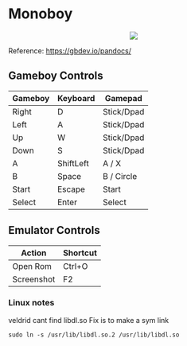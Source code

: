 # Monoboy

<p align="center">
<img src="./Icon.ico">
</p>

Reference: https://gbdev.io/pandocs/

## Gameboy Controls

| Gameboy | Keyboard  | Gamepad    |
| ------- | --------- | ---------- |
| Right   | D         | Stick/Dpad |
| Left    | A         | Stick/Dpad |
| Up      | W         | Stick/Dpad |
| Down    | S         | Stick/Dpad |
| A       | ShiftLeft | A / X      |
| B       | Space     | B / Circle |
| Start   | Escape    | Start      |
| Select  | Enter     | Select     |

## Emulator Controls

| Action     | Shortcut |
| ---------- | -------- |
| Open Rom   | Ctrl+O   |
| Screenshot | F2       |

### Linux notes
veldrid cant find libdl.so
Fix is to make a sym link
```
sudo ln -s /usr/lib/libdl.so.2 /usr/lib/libdl.so
```
